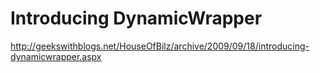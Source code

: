 <!--
id: 193904145
link: http://kevinisom.info/post/193904145/introducing-dynamicwrapper
slug: introducing-dynamicwrapper
date: Tue Sep 22 2009 16:55:31 GMT+1200 (NZST)
raw: {"blog_name":"kevinisom","id":193904145,"post_url":"http://kevinisom.info/post/193904145/introducing-dynamicwrapper","slug":"introducing-dynamicwrapper","type":"link","date":"2009-09-22 04:55:31 GMT","timestamp":1253595331,"state":"published","format":"html","reblog_key":"AT4LFxqY","tags":[],"short_url":"http://tmblr.co/Zw68YyBZhuH","highlighted":[],"feed_item":"http://geekswithblogs.net/HouseOfBilz/archive/2009/09/18/introducing-dynamicwrapper.aspx","from_feed_id":"650234","note_count":0,"title":"Introducing DynamicWrapper","url":"http://geekswithblogs.net/HouseOfBilz/archive/2009/09/18/introducing-dynamicwrapper.aspx","description":""}
publish: 2009-09-022
tags: 
title: Introducing DynamicWrapper
-->


Introducing DynamicWrapper
==========================

<http://geekswithblogs.net/HouseOfBilz/archive/2009/09/18/introducing-dynamicwrapper.aspx>

